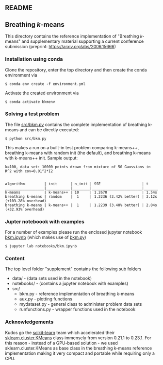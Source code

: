 ## README

## Breathing *k*-means

This directory contains the reference implementation of "Breathing *k*-means" and supplementary material supporting a current conference submission (preprint: https://arxiv.org/abs/2006.15666)

### Installation using conda
Clone the repository, enter the top directory and then create the conda environment via

```
$ conda env create -f environment.yml
```
Activate the created environment via

```
$ conda activate bkmenv
```
### Solving a test problem

The file [src/bkm.py](src/bkm.py) contains the complete implementation of breathing k-means and can be directly executed:
```
$ python src/bkm.py
```

This makes a run on a built-in test problem comparing k-means++, breathing k-means with random init (the default), and breathing k-means with k-means++ init. Sample output:

```
k=100, data set: 10000 points drawn from mixture of 50 Gaussians in R^2 with cov=0.01^2*I2


algorithm         | init      | n_init | SSE                   | t
__________________|___________|________|_______________________|_______________________
k-means           | k-means++ | 10     | 1.2670                | 1.54s 
breathing k-means | random    |  1     | 1.2236 (3.42% better) | 3.12s (+103.28% overhead)
breathing k-means | k-means++ |  1     | 1.2239 (3.40% better) | 2.04s (+32.93% overhead)
```

### Jupter noteboook with examples

 For a number of examples please run the enclosed jupyter notebook [bkm.ipynb](notebooks/bkm.ipynb) (which makes use of [bkm.py](src/bkm.py))

```
$ jupyter lab notebooks/bkm.ipynb
```

### Content
The top level folder "supplement" contains the following sub folders
* data/ - (data sets used in the notebook)
* notebooks/ - (contains a jupyter notebook with examples)
* src/  
  * bkm.py - reference implementation of breathing k-means
  * aux.py - plotting functions
  * mydataset.py - general class to administer problem data sets
  * runfunctions.py  - wrapper functions used in the notebook

### Acknowledgements
Kudos go the [scikit-learn](https://scikit-learn.org/) team  which accelerated their [sklearn.cluster.KMeans](https://scikit-learn.org/stable/modules/generated/sklearn.cluster.KMeans.html#sklearn.cluster.KMeans) class immensely from  version 0.21.1 to 0.23.1. For this reason - instead of a GPU-based solution - we used sklearn.cluster.KMeans as base class in the breathing k-means reference implementation making it very compact and portable while requiring only a CPU. 

